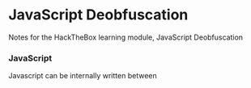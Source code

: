 # JavaScript Deobfuscation
Notes for the HackTheBox learning module, JavaScript Deobfuscation

### JavaScript
Javascript can be internally written between <script> elements or written into a separate .js file and referenced within the HTML code.

We can see this by reading the HTML code using the CTRL+U command to view.
```
<script src="secret.js"></script>
```

We can read the script by clicking on secret.js, which should take us directly into the script.

## What is Obfuscation
Obfuscation is a technique used to make a script more difficult to read by humans but allows it to function the same from a technical point of view, though performance may be slower. This is usually achieved automatically by using an obfuscation tool, which takes code as an input, and attempts to re-write the code in a way that is much more difficult to read, depending on its design.

The following is an example of a simple JavaScript code being obfuscated:
![image](https://github.com/user-attachments/assets/53a68b19-89b4-409c-990a-d3df223f4c4c)

JavaScript is usually used within browsers at the client-side, and the code is sent to the user and executed in cleartext. This is why obfuscation is very often used with JavaScript.

The most common usage of obfuscation is for malicious actions. It is common for attackers and malicious actors to obfuscate their malicious scripts to prevent Intrusion Detection and Prevention systems from detecting their scripts

